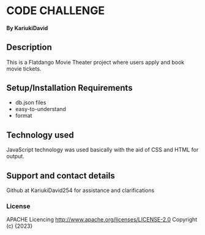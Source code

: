 
# CODE CHALLENGE
#### By KariukiDavid
## Description
This is a Flatdango Movie Theater project where users apply and book movie tickets.
## Setup/Installation Requirements
* db.json files
* easy-to-understand
* format
## Technology used
JavaScript technology was used basically with the aid of CSS and HTML for output.
## Support and contact details
Github at KariukiDavid254 for assistance and clarifications
### License
APACHE Licencing 
       http://www.apache.org/licenses/LICENSE-2.0
Copyright (c) {2023}

